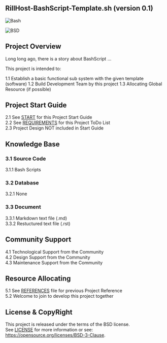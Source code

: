 
RillHost-BashScript-Template.sh
(version 0.1)
-------------------------------

![Bash](https://img.shields.io/badge/Bash-3.2+-green.svg)

![BSD](https://img.shields.io/badge/License-BSD3-blue.svg)


## Project Overview

Long long ago, there is a story about BashScript ...  

This project is intended to:  

1.1 Establish a basic functional sub system with the given template (software) 
1.2 Build Development Team by this project 
1.3 Allocating Global Resource (if possible) 

## Project Start Guide

2.1 See [START](START.md) for this Project Start Guide  
2.2 See [REQUIREMENTS](REQUIREMENTS.md) for this Project ToDo List  
2.3 Project Design NOT included in Start Guide  


## Knowledge Base

### 3.1 Source Code
3.1.1 Bash Scripts

### 3.2 Database
3.2.1 None  

### 3.3 Document
3.3.1 Markdown text file (.md)  
3.3.2 Restuctured text file (.rst)

## Community Support

4.1 Technological Support from the Community   
4.2 Design Support from the Community   
4.3 Maintenance Support from the Community   

## Resource Allocating

5.1 See [REFERENCES](REFERENCES.md) file for previous Project Reference  
5.2 Welcome to join to develop this project together 

## License & CopyRight

This project is released under the terms of the BSD license.  
See [LICENSE](LICENSE.txt) for more information or see:  
https://opensource.org/licenses/BSD-3-Clause.  
